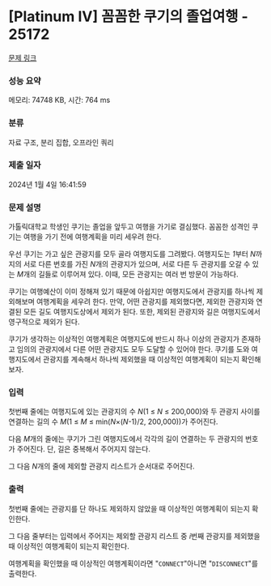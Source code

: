 # [Platinum IV] 꼼꼼한 쿠기의 졸업여행 - 25172 

[문제 링크](https://www.acmicpc.net/problem/25172) 

### 성능 요약

메모리: 74748 KB, 시간: 764 ms

### 분류

자료 구조, 분리 집합, 오프라인 쿼리

### 제출 일자

2024년 1월 4일 16:41:59

### 문제 설명

<p>가톨릭대학교 학생인 쿠기는 졸업을 앞두고 여행을 가기로 결심했다. 꼼꼼한 성격인 쿠기는 여행을 가기 전에 여행계획을 미리 세우려 한다.</p>

<p>우선 쿠기는 가고 싶은 관광지를 모두 골라 여행지도를 그려봤다. 여행지도는 <em>1</em>부터 <em>N</em>까지의 서로 다른 번호를 가진 <em>N</em>개의 관광지가 있으며, 서로 다른 두 관광지를 오갈 수 있는<em> M</em>개의 길들로 이루어져 있다. 이때, 모든 관광지는 여러 번 방문이 가능하다.</p>

<p>쿠기는 여행예산이 이미 정해져 있기 때문에 아쉽지만 여행지도에서 관광지를 하나씩 제외해보며 여행계획을 세우려 한다. 만약, 어떤 관광지를 제외했다면, 제외한 관광지와 연결된 모든 길도 여행지도상에서 제외가 된다. 또한, 제외된 관광지와 길은 여행지도에서 영구적으로 제외가 된다.</p>

<p>쿠기가 생각하는 이상적인 여행계획은 여행지도에 반드시 하나 이상의 관광지가 존재하고 임의의 관광지에서 다른 어떤 관광지도 모두 도달할 수 있어야 한다. 쿠기를 도와 여행지도에서 관광지를 계속해서 하나씩 제외했을 때 이상적인 여행계획이 되는지 확인해보자.</p>

### 입력 

 <p>첫번째 줄에는 여행지도에 있는 관광지의 수 <em>N</em>(1 ≤ <em>N</em> ≤ 200,000)와 두 관광지 사이를 연결하는 길의 수<em> M</em>(1 ≤ <em>M</em> ≤ min(<em>N</em>×(<em>N</em>-1)/2, 200,000))가 주어진다.</p>

<p>다음 <em>M</em>개의 줄에는 쿠기가 그린 여행지도에서 각각의 길이 연결하는 두 관광지의 번호가 주어진다. 단, 길은 중복해서 주어지지 않는다.</p>

<p>그 다음<em> N</em>개의 줄에 제외할 관광지 리스트가 순서대로 주어진다.</p>

### 출력 

 <p>첫번째 줄에는 관광지를 단 하나도 제외하지 않았을 때 이상적인 여행계획이 되는지 확인한다.</p>

<p>그 다음 줄부터는 입력에서 주어지는 제외할 관광지 리스트 중<em> i</em>번째 관광지를 제외했을 때 이상적인 여행계획이 되는지 확인한다. </p>

<p>여행계획을 확인했을 때 이상적인 여행계획이라면 "<code>CONNECT</code>"아니면 "<code>DISCONNECT</code>"를 출력한다.</p>

